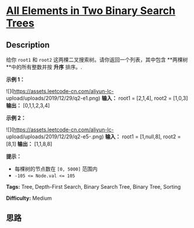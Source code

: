 # [All Elements in Two Binary Search Trees][title]

## Description

给你 `root1` 和 `root2` 这两棵二叉搜索树。请你返回一个列表，其中包含  **两棵树  **中的所有整数并按 **升序** 排序。.



**示例 1：**

![](https://assets.leetcode-cn.com/aliyun-lc-
upload/uploads/2019/12/29/q2-e1.png)
            **输入：** root1 = [2,1,4], root2 = [1,0,3]    **输出：** [0,1,1,2,3,4]    

**示例 2：**

![](https://assets.leetcode-cn.com/aliyun-lc-
upload/uploads/2019/12/29/q2-e5-.png)
            **输入：** root1 = [1,null,8], root2 = [8,1]    **输出：** [1,1,8,8]    



**提示：**

  * 每棵树的节点数在 `[0, 5000]` 范围内
  * `-105 <= Node.val <= 105`


**Tags:** Tree, Depth-First Search, Binary Search Tree, Binary Tree, Sorting

**Difficulty:** Medium

## 思路

[title]: https://leetcode-cn.com/problems/all-elements-in-two-binary-search-trees
